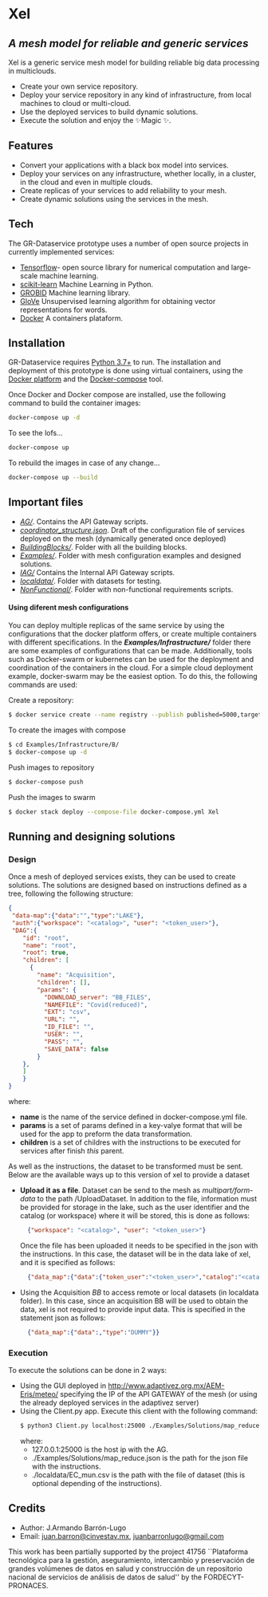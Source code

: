 # Xel
## _A mesh model for reliable and generic services_

Xel is a generic service mesh model for building reliable big data processing in multiclouds.

- Create your own service repository.
- Deploy your service repository in any kind of infrastructure, from local machines to cloud or multi-cloud.
- Use the deployed services to build dynamic solutions.
- Execute the solution and enjoy the ✨Magic ✨.

## Features

- Convert your applications with a black box model into services.
- Deploy your services on any infrastructure, whether locally, in a cluster, in the cloud and even in multiple clouds.
- Create replicas of your services to add reliability to your mesh.
- Create dynamic solutions using the services in the mesh.
## Tech

The GR-Dataservice prototype uses a number of open source projects in currently implemented services:

- [Tensorflow](https://www.tensorflow.org/)- open source library for numerical computation and large-scale machine learning.
- [scikit-learn](https://scikit-learn.org/stable/) Machine Learning in Python.
- [GROBID](https://grobid.readthedocs.io/en/latest/) Machine learning library. 
- [GloVe](https://nlp.stanford.edu/projects/glove/) Unsupervised learning algorithm for obtaining vector representations for words.
- [Docker](https://www.docker.com/) A containers plataform.


## Installation

GR-Dataservice requires [Python 3.7+](https://www.python.org/) to run.
The installation and deployment of this prototype is done using virtual containers, using the [Docker platform](https://www.docker.com/) and the [Docker-compose](https://docs.docker.com/compose/) tool.

Once Docker and Docker compose are installed, use the following command to build the container images:

```sh
docker-compose up -d
```
To see the lofs...
```sh
docker-compose up
```
To rebuild the images in case of any change...
```sh
docker-compose up --build
```
## Important files
 + [_AG/_](./AG). Contains the API Gateway scripts.
 + [_coordinator_structure.json_](./coordinator_structure.json). Draft of the configuration file of services deployed on the mesh (dynamically generated once deployed)
 + [_BuildingBlocks/_](./BuildingBlocks). Folder with all the building blocks.
 + [_Examples/_](Examples). Folder with mesh configuration examples and designed solutions.
 + [_IAG/_](./IAG)  Contains the  Internal API Gateway scripts.
 + [_localdata/_](./localdata). Folder with datasets for testing.
 + [_NonFunctional/_](./NonFunctional). Folder with non-functional requirements scripts.

#### Using diferent mesh configurations
You can deploy multiple replicas of the same service by using the configurations that the docker platform offers, or create multiple containers with different specifications. In the **_Examples/Infrastructure/_** folder there are some examples of configurations that can be made. Additionally, tools such as Docker-swarm or kubernetes can be used for the deployment and coordination of the containers in the cloud. For a simple cloud deployment example, docker-swarm may be the easiest option. To do this, the following commands are used:

Create a repository:
```sh
$ docker service create --name registry --publish published=5000,target=5000 registry:2
```
To create the images with compose
```sh
$ cd Examples/Infrastructure/B/
$ docker-compose up -d
```
Push images to repository
```sh
$ docker-compose push
```
Push the images to swarm
```sh
$ docker stack deploy --compose-file docker-compose.yml Xel
```


## Running and designing solutions

### Design
Once a mesh of deployed services exists, they can be used to create solutions.
The solutions are designed based on instructions defined as a tree, following the following structure:
```json
{
 "data-map":{"data":"","type":"LAKE"},
 "auth":{"workspace": "<catalog>", "user": "<token_user>"},
 "DAG":{ 
    "id": "root",
    "name": "root",
    "root": true,
    "children": [
      {
        "name": "Acquisition",
        "children": [],
        "params": {
          "DOWNLOAD_server": "BB_FILES",
          "NAMEFILE": "Covid(reduced)",
          "EXT": "csv",
          "URL": "",
          "ID_FILE": "",
          "USER": "",
          "PASS": "",
          "SAVE_DATA": false
        }
    },
    ]
    }
}
```
where:
+ **name** is the name of the service defined in docker-compose.yml file.
+ **params** is a set of params defined in a key-valye format that will be used for the app to preform the data transformation.
+ **children** is a set of childres with the instructions to be executed for services after finish _this_ parent.

As well as the instructions, the dataset to be transformed must be sent. Below are the available ways up to this version of xel to provide a dataset

+ **Upload it as a file**. Dataset can be send to the mesh as _multipart/form-data_ to the path /UploadDataset. In addition to the file, information must be provided for storage in the lake, such as the user identifier and the catalog (or workspace) where it will be stored, this is done as follows:
  ```json
    {"workspace": "<catalog>", "user": "<token_user>"}
   ```

  Once the file has been uploaded it needs to be specified in the json with the instructions. In this case, the dataset will be in the data lake of xel, and it is specified as follows:

  ```json
    {"data_map":{"data":{"token_user":"<token_user>","catalog":"<catalog>","filename":"<name of the dataset>"},"type":"LAKE"}}
  ```

+ Using the Acquisition _BB_ to access remote or local datasets (in localdata folder). In this case, since an acquisition BB will be used to obtain the data, xel is not required to provide input data. This is specified in the statement json as follows:
  ```json
    {"data_map":{"data":,"type":"DUMMY"}}
  ```
  
### Execution

To execute the solutions can be done in 2 ways:
+ Using the GUI deployed in http://www.adaptivez.org.mx/AEM-Eris/meteo/ specifying the IP of the API GATEWAY of the mesh (or using the already deployed services in the adaptivez server)
+ Using the Client.py app.  Execute this client with the following command:
    ```sh
    $ python3 Client.py localhost:25000 ./Examples/Solutions/map_reduce.json ./localdata/EC_mun.csv 
    ```
    where:
    + 127.0.0.1:25000 is the host ip with the AG.
    + ./Examples/Solutions/map_reduce.json  is the path for the json file with the instructions.
    + ./localdata/EC_mun.csv is the path with the file of dataset (this is optional depending of the instructions).
    
    

## Credits
* Author: J.Armando Barrón-Lugo
* Email: juan.barron@cinvestav.mx, juanbarronlugo@gmail.com

This work has been partially supported by the project 41756 ``Plataforma tecnológica para la gestión, aseguramiento, intercambio y preservación de grandes volúmenes de datos en salud y construcción de un repositorio nacional de servicios de análisis de datos de salud'' by the  FORDECYT-PRONACES.

